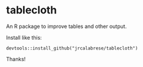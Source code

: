 # tablecloth
An R package to improve tables and other output.

Install like this:

```
devtools::install_github("jrcalabrese/tablecloth")
```

Thanks!